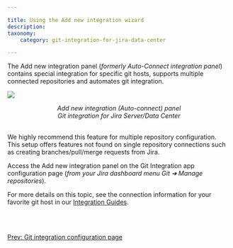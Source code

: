```yaml
---

title: Using the Add new integration wizard
description:
taxonomy:
    category: git-integration-for-jira-data-center

---
```


The Add new integration panel (_formerly Auto-Connect integration panel_) contains special integration for specific git hosts, supports multiple connected repositories and automates git integration.

![](/wp-content/uploads/gij-gitserver-git-manager-add-new-integration-panel.png)

<div align='center' style='margin-top:10px;font-style:italic'>
    Add new integration (Auto-connect) panel<br> Git integration for Jira Server/Data Center
</div>
<br>

We highly recommend this feature for multiple repository configuration. This setup offers features not found on single repository connections such as creating branches/pull/merge requests from Jira.

Access the Add new integration panel on the Git Integration app configuration page (_from your Jira dashboard menu Git ➜ Manage repositories_).

For more details on this topic, see the connection information for your favorite git host in our [Integration Guides](/git-integration-for-jira-data-center/integration-guides-gij-self-managed).

<br>
<br>

[Prev: Git integration configuration page](/git-integration-for-jira-data-center/git-integration-configuration-page-gij-self-managed)

[](/git-integration-for-jira-data-center/using-the-connect-repository-wizard-gij-self-managed)

<br>
<br>

